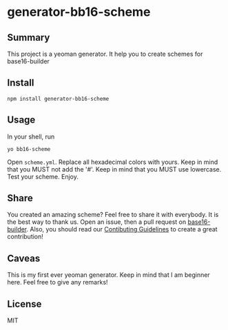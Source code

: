 # generator-bb16-scheme

## Summary

This project is a yeoman generator.
It help you to create schemes for base16-builder

## Install

    npm install generator-bb16-scheme

## Usage

In your shell, run

    yo bb16-scheme

Open `scheme.yml`.
Replace all hexadecimal colors with yours.
Keep in mind that you MUST not add the '#'.
Keep in mind that you MUST use lowercase.
Test your scheme.
Enjoy.

## Share

You created an amazing scheme? Feel free to share it with everybody. It is the best way to thank us.
Open an issue, then a pull request on [base16-builder](https://github.com/alexbooker/base16-builder). 
Also, you should read our [Contibuting Guidelines](https://github.com/alexbooker/base16-builder/blob/master/contributing.md) to create a great contribution!

## Caveas

This is my first ever yeoman generator. Keep in mind that I am beginner here. Feel free to give any remarks!

## License

MIT